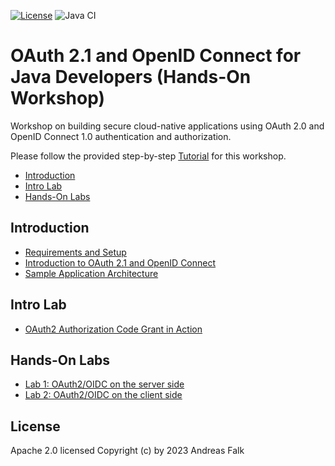[![License](https://img.shields.io/badge/License-Apache%20License%202.0-brightgreen.svg)][1]
![Java CI](https://github.com/andifalk/cloud-security-workshop/workflows/JavaCI/badge.svg)

# OAuth 2.1 and OpenID Connect for Java Developers (Hands-On Workshop)
Workshop on building secure cloud-native applications using OAuth 2.0 and OpenID Connect 1.0 authentication and authorization.

Please follow the provided step-by-step [Tutorial](https://andifalk.gitbook.io/oauth-2.1-and-openid-connect-for-java-developers) for this workshop.

* [Introduction](#introduction)
* [Intro Lab](#intro-lab)
* [Hands-On Labs](#hands-on-labs)

## Introduction

* [Requirements and Setup](setup/README.md)
* [Introduction to OAuth 2.1 and OpenID Connect](introduction/README.md)
* [Sample Application Architecture](architecture/README.md)

## Intro Lab

* [OAuth2 Authorization Code Grant in Action](auth-code-in-action/README.md)

## Hands-On Labs

* [Lab 1: OAuth2/OIDC on the server side](initial/product/README.md)
* [Lab 2: OAuth2/OIDC on the client side](initial/ui/README.md)

## License

Apache 2.0 licensed
Copyright (c) by 2023 Andreas Falk

[1]:http://www.apache.org/licenses/LICENSE-2.0.txt
